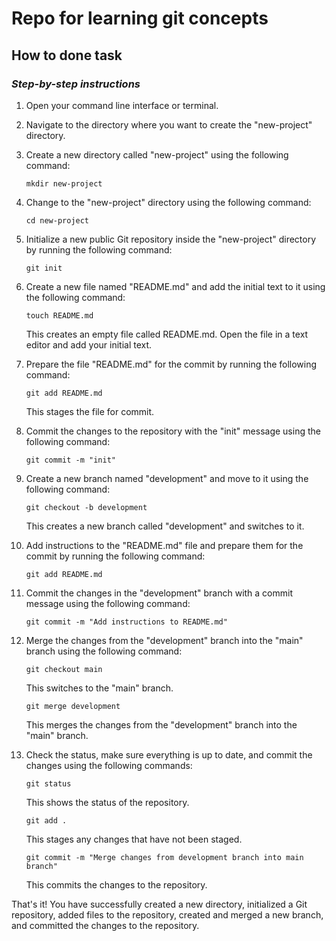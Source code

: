 # Repo for learning git concepts

## How to done task

### _Step-by-step instructions_

1. Open your command line interface or terminal.

2. Navigate to the directory where you want to create the "new-project" directory.

3. Create a new directory called "new-project" using the following command:

   `mkdir new-project`

4. Change to the "new-project" directory using the following command:

   `cd new-project`

5. Initialize a new public Git repository inside the "new-project" directory by running the following command:

   `git init`

6. Create a new file named "README.md" and add the initial text to it using the following command:

   `touch README.md`

   This creates an empty file called README.md. Open the file in a text editor and add your initial text.

7. Prepare the file "README.md" for the commit by running the following command:

   `git add README.md`

   This stages the file for commit.

8. Commit the changes to the repository with the "init" message using the following command:

   `git commit -m "init"`

9. Create a new branch named "development" and move to it using the following command:

   `git checkout -b development`

   This creates a new branch called "development" and switches to it.

10. Add instructions to the "README.md" file and prepare them for the commit by running the following command:

    `git add README.md`

11. Commit the changes in the "development" branch with a commit message using the following command:

    `git commit -m "Add instructions to README.md"`

12. Merge the changes from the "development" branch into the "main" branch using the following command:

    `git checkout main`

    This switches to the "main" branch.

    `git merge development`

    This merges the changes from the "development" branch into the "main" branch.

13. Check the status, make sure everything is up to date, and commit the changes using the following commands:

    `git status`

    This shows the status of the repository.

    `git add .`

    This stages any changes that have not been staged.

    `git commit -m "Merge changes from development branch into main branch"`

    This commits the changes to the repository.

That's it! You have successfully created a new directory, initialized a Git repository, added files to the repository, created and merged a new branch, and committed the changes to the repository.
